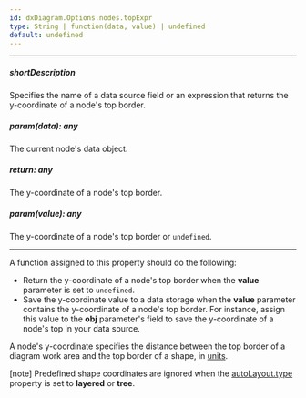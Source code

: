 ```yaml
---
id: dxDiagram.Options.nodes.topExpr
type: String | function(data, value) | undefined
default: undefined
---
```

---
##### shortDescription
Specifies the name of a data source field or an expression that returns the y-coordinate of a node's top border.

##### param(data): any
The current node's data object.

##### return: any
The y-coordinate of a node's top border.

##### param(value): any
The y-coordinate of a node's top border or `undefined`.

---
A function assigned to this property should do the following:

* Return the y-coordinate of a node's top border when the **value** parameter is set to `undefined`.
* Save the y-coordinate value to a data storage when the **value** parameter contains the y-coordinate of a node's top border. For instance, assign this value to the **obj** parameter's field to save the y-coordinate of a node's top in your data source.

A node's y-coordinate specifies the distance between the top border of a diagram work area and the top border of a shape, in [units](/api-reference/10%20UI%20Components/dxDiagram/1%20Configuration/units.md '/Documentation/ApiReference/UI_Components/dxDiagram/Configuration/#units').

[note] Predefined shape coordinates are ignored when the [autoLayout.type](/api-reference/10%20UI%20Components/dxDiagram/1%20Configuration/nodes/autoLayout/type.md '/Documentation/ApiReference/UI_Components/dxDiagram/Configuration/nodes/autoLayout/#type') property is set to **layered** or **tree**.